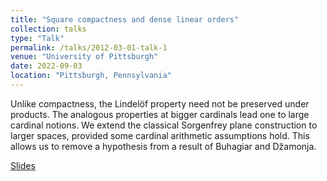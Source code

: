 ```yaml
---
title: "Square compactness and dense linear orders"
collection: talks
type: "Talk"
permalink: /talks/2012-03-01-talk-1
venue: "University of Pittsburgh"
date: 2022-09-03
location: "Pittsburgh, Pennsylvania"
---
```


Unlike compactness, the Lindelöf property need not be preserved under products. The analogous properties at bigger cardinals lead one to large cardinal notions. We extend the classical Sorgenfrey plane construction to larger spaces, provided some cardinal arithmetic assumptions hold. This allows us to remove a hypothesis from a result of Buhagiar and Džamonja.

[Slides](/files/beamer_Pitt_handout.pdf)